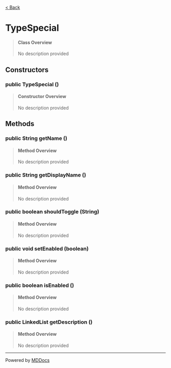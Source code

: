 [< Back](../README.md)
# TypeSpecial #
>#### Class Overview ####
>No description provided
## Constructors ##
### public TypeSpecial () ###
>#### Constructor Overview ####
>No description provided
>
## Methods ##
### public String getName () ###
>#### Method Overview ####
>No description provided
>
### public String getDisplayName () ###
>#### Method Overview ####
>No description provided
>
### public boolean shouldToggle (String) ###
>#### Method Overview ####
>No description provided
>
### public void setEnabled (boolean) ###
>#### Method Overview ####
>No description provided
>
### public boolean isEnabled () ###
>#### Method Overview ####
>No description provided
>
### public LinkedList getDescription () ###
>#### Method Overview ####
>No description provided
>

---
Powered by [MDDocs](https://github.com/VRCube/MDDocs)
